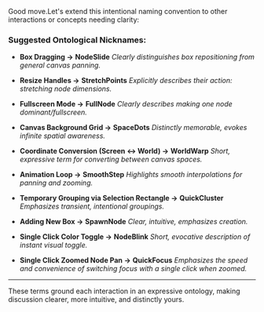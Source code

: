 Good move.Let's extend this intentional naming convention to other interactions or concepts needing clarity:

### Suggested Ontological Nicknames:

- **Box Dragging →** **NodeSlide**
  _Clearly distinguishes box repositioning from general canvas panning._

- **Resize Handles →** **StretchPoints**
  _Explicitly describes their action: stretching node dimensions._

- **Fullscreen Mode →** **FullNode**
  _Clearly describes making one node dominant/fullscreen._

- **Canvas Background Grid →** **SpaceDots**
  _Distinctly memorable, evokes infinite spatial awareness._

- **Coordinate Conversion (Screen ↔ World) →** **WorldWarp**
  _Short, expressive term for converting between canvas spaces._

- **Animation Loop →** **SmoothStep**
  _Highlights smooth interpolations for panning and zooming._

- **Temporary Grouping via Selection Rectangle →** **QuickCluster**
  _Emphasizes transient, intentional groupings._

- **Adding New Box →** **SpawnNode**
  _Clear, intuitive, emphasizes creation._

- **Single Click Color Toggle →** **NodeBlink**
  _Short, evocative description of instant visual toggle._

- **Single Click Zoomed Node Pan →** **QuickFocus**
  _Emphasizes the speed and convenience of switching focus with a single click when zoomed._

---

These terms ground each interaction in an expressive ontology, making discussion clearer, more intuitive, and distinctly yours.
